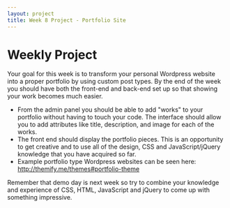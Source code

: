 ```yaml
---
layout: project
title: Week 8 Project - Portfolio Site
---
```


# Weekly Project

Your goal for this week is to transform your personal Wordpress website into a proper portfolio by using custom post types. By the end of the week you should have both the front-end and back-end set up so that showing your work becomes much easier.

* From the admin panel you should be able to add "works" to your portfolio without having to touch your code. The interface should allow you to add attributes like title, description, and image for each of the works.
* The front end should display the portfolio pieces. This is an opportunity to get creative and to use all of the design, CSS and JavaScript/jQuery knowledge that you have acquired so far.
* Example portfolio type Wordpress websites can be seen here: http://themify.me/themes#portfolio-theme

Remember that demo day is next week so try to combine your knowledge and experience of CSS, HTML, JavaScript and jQuery to come up with something impressive.